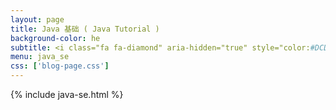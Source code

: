 ```yaml
---
layout: page
title: Java 基础 ( Java Tutorial )
background-color: he
subtitle: <i class="fa fa-diamond" aria-hidden="true" style="color:#DCDCDC"></i> <span style="color:#DCDCDC">生命太短，没有时间留给遗憾，若不是终点，请微笑一直向前。</span>
menu: java_se
css: ['blog-page.css']
---
```

{% include java-se.html %}